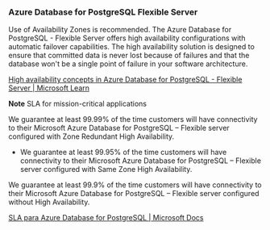 ### Azure Database for PostgreSQL Flexible Server

Use of Availability Zones is recommended. The Azure Database for PostgreSQL - Flexible Server offers high availability configurations with automatic failover capabilities. The high availability solution is designed to ensure that committed data is never lost because of failures and that the database won't be a single point of failure in your software architecture.

[High availability concepts in Azure Database for PostgreSQL - Flexible Server | Microsoft Learn](https://learn.microsoft.com/en-us/azure/postgresql/flexible-server/concepts-high-availability)

**Note**
SLA for mission-critical applications

We guarantee at least 99.99% of the time customers will have connectivity to their Microsoft Azure Database for PostgreSQL – Flexible server configured with Zone Redundant High Availability.

* We guarantee at least 99.95% of the time customers will have connectivity to their Microsoft Azure Database for PostgreSQL – Flexible server configured with Same Zone High Availability.

We guarantee at least 99.9% of the time customers will have connectivity to their Microsoft Azure Database for PostgreSQL – Flexible server configured without High Availability.

[SLA para Azure Database for PostgreSQL | Microsoft Docs](https://azure.microsoft.com/es-es/support/legal/sla/postgresql/v1_4/)
